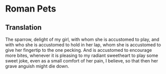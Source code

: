 # Roman Pets

## Translation

The sparrow, delight of my girl, with whom she is accustomed to play, and with who she is accustomed to hold in her lap, whom she is accustomed to give her fingertip to the one pecking. And is accustomed to encourage more bites, whenever it is pleasing to my radiant sweetheart to play some sweet joke, even as a small comfort of her pain, I believe, so that then her grave anguish might die down.